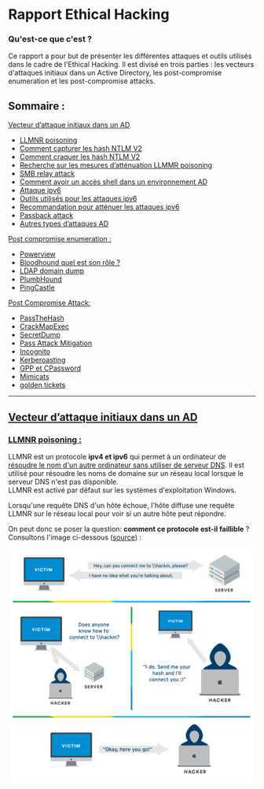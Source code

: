# Rapport Ethical Hacking

### Qu'est-ce que c'est ?

Ce rapport a pour but de présenter les différentes attaques et outils utilisés dans le cadre de l'Ethical Hacking. Il est divisé en trois parties : les vecteurs d'attaques initiaux dans un Active Directory, les post-compromise enumeration et les post-compromise attacks.

## Sommaire : 

[Vecteur d’attaque initiaux dans un AD](#vecteur-dattaque-initiaux-dans-un-ad)

- [LLMNR poisoning](#LLMNR-poisoning) 
- [Comment capturer les hash NTLM V2](#Comment-capturer-les-hash-NTLM-V2)
- [Comment craquer les hash NTLM V2](#Comment-craquer-les-hash-NTLM-V2)
- [Recherche sur les mesures d’atténuation LLMMR poisoning](#Recherche-sur-les-mesures-datténuation-LLMMR-poisoning)
- [SMB relay attack](#SMB-relay-attack)
- [Comment avoir un accès shell dans un environnement AD](#Comment-avoir-un-accès-shell-dans-un-environnement-AD)
- [Attaque ipv6](#Attaque-ipv6)
- [Outils utilisés pour les attaques ipv6](#Outils-utilisés-pour-les-attaques-ipv6)
- [Recommandation pour atténuer les attaques ipv6](#Recommandation-pour-atténuer-les-attaques-ipv6)
- [Passback attack](#Passback-attack)
- [Autres types d’attaques AD](#Autres-types)

[Post compromise enumeration :](#post-compromise-enumeration-:)

- [Powerview](#Powerview)
- [Bloodhound quel est son rôle ?](#Bloodhound-quel-est-son-rôle-?)
- [LDAP domain dump](#LDAP-domain-dump)
- [PlumbHound](#PlumbHound)
- [PingCastle](#PingCastle)

[Post Compromise Attack:](#post-compromise-attack:)

- [PassTheHash](#PassTheHash)
- [CrackMapExec](#CrackMapExec)
- [SecretDump](#SecretDump)
- [Pass Attack Mitigation](#Pass-attack-mitigation)
- [Incognito](#Incognito)
- [Kerberoasting](#Kerberoasting)
- [GPP et CPassword](#GPP-et-CPassword)
- [Mimicats](#Mimicats)
- [golden tickets](#Golden-tickets)

---
<ins>

## Vecteur d’attaque initiaux dans un AD
</ins>

<ins>

### LLMNR poisoning :
</ins>

LLMNR est un protocole **ipv4 et ipv6** qui permet à un ordinateur de <ins>résoudre le nom d'un autre ordinateur sans utiliser de serveur DNS</ins>. Il est utilisé pour résoudre les noms de domaine sur un réseau local lorsque le serveur DNS n'est pas disponible.  
LLMNR est activé par défaut sur les systèmes d'exploitation Windows.

Lorsqu'une requête DNS d'un hôte échoue, l'hôte diffuse une requête LLMNR sur le réseau local pour voir si un autre hôte peut répondre.

On peut donc se poser la question: __comment ce protocole est-il faillible__ ?  
Consultons l'image ci-dessous ([source](https://tcm-sec.com/llmnr-poisoning-and-how-to-prevent-it/)) :

![llmnr](assets/llmnr-vulnerable.png)





